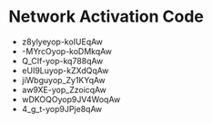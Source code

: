 # Network Activation Code
* z8ylyeyop-koIUEqAw
* -MYrcOyop-koDMkqAw
* Q_CIf-yop-kq788qAw
* eUI9Luyop-kZXdQqAw
* jiWbguyop_Zy1KYqAw
* aw9XE-yop_ZzoicqAw
* wDKOQOyop9JV4WoqAw
* 4_g_t-yop9JPje8qAw